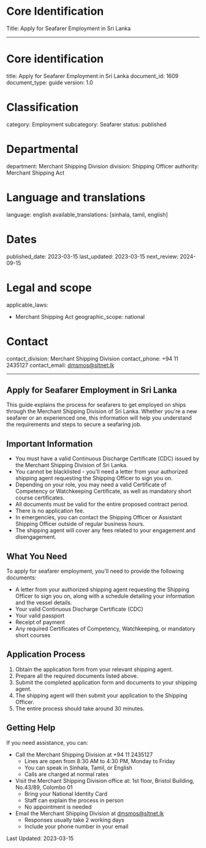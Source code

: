 # Core Identification
Title: Apply for Seafarer Employment in Sri Lanka

---
# Core identification
title: Apply for Seafarer Employment in Sri Lanka
document_id: 1609
document_type: guide
version: 1.0

# Classification
category: Employment
subcategory: Seafarer
status: published

# Departmental
department: Merchant Shipping Division
division: Shipping Officer
authority: Merchant Shipping Act

# Language and translations
language: english
available_translations: [sinhala, tamil, english]

# Dates
published_date: 2023-03-15
last_updated: 2023-03-15
next_review: 2024-09-15

# Legal and scope
applicable_laws:
 - Merchant Shipping Act
geographic_scope: national

# Contact
contact_division: Merchant Shipping Division
contact_phone: +94 11 2435127
contact_email: dmsmos@sltnet.lk

---

## Apply for Seafarer Employment in Sri Lanka

This guide explains the process for seafarers to get employed on ships through the Merchant Shipping Division of Sri Lanka. Whether you're a new seafarer or an experienced one, this information will help you understand the requirements and steps to secure a seafaring job.

## Important Information

- You must have a valid Continuous Discharge Certificate (CDC) issued by the Merchant Shipping Division of Sri Lanka.
- You cannot be blacklisted - you'll need a letter from your authorized shipping agent requesting the Shipping Officer to sign you on.
- Depending on your role, you may need a valid Certificate of Competency or Watchkeeping Certificate, as well as mandatory short course certificates.
- All documents must be valid for the entire proposed contract period.
- There is no application fee.
- In emergencies, you can contact the Shipping Officer or Assistant Shipping Officer outside of regular business hours.
- The shipping agent will cover any fees related to your engagement and disengagement.

## What You Need

To apply for seafarer employment, you'll need to provide the following documents:

- A letter from your authorized shipping agent requesting the Shipping Officer to sign you on, along with a schedule detailing your information and the vessel details.
- Your valid Continuous Discharge Certificate (CDC)
- Your valid passport
- Receipt of payment
- Any required Certificates of Competency, Watchkeeping, or mandatory short courses

## Application Process

1. Obtain the application form from your relevant shipping agent.
2. Prepare all the required documents listed above.
3. Submit the completed application form and documents to your shipping agent.
4. The shipping agent will then submit your application to the Shipping Officer.
5. The entire process should take around 30 minutes.

## Getting Help

If you need assistance, you can:

- Call the Merchant Shipping Division at +94 11 2435127
  - Lines are open from 8:30 AM to 4:30 PM, Monday to Friday
  - You can speak in Sinhala, Tamil, or English
  - Calls are charged at normal rates
- Visit the Merchant Shipping Division office at:
  1st floor, Bristol Building, No.43/89, Colombo 01
  - Bring your National Identity Card
  - Staff can explain the process in person
  - No appointment is needed
- Email the Merchant Shipping Division at dmsmos@sltnet.lk
  - Responses usually take 2 working days
  - Include your phone number in your email

Last Updated: 2023-03-15